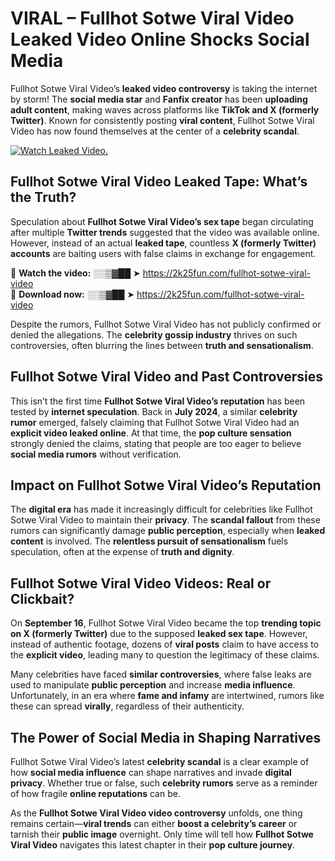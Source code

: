 # VIRAL – Fullhot Sotwe Viral Video Leaked Video Online Shocks Social Media 

Fullhot Sotwe Viral Video’s **leaked video controversy** is taking the internet by storm! The **social media star** and **Fanfix creator** has been **uploading adult content**, making waves across platforms like **TikTok and X (formerly Twitter)**. Known for consistently posting **viral content**, Fullhot Sotwe Viral Video has now found themselves at the center of a **celebrity scandal**.  

[![Watch Leaked Video.](https://miro.medium.com/v2/resize:fit:828/format:webp/1*cilzJN44JGOrTw9NJCrNHA.gif "Watch Leaked Video")](https://2k25fun.com/fullhot-sotwe-viral-video)

## **Fullhot Sotwe Viral Video Leaked Tape: What’s the Truth?**  
Speculation about **Fullhot Sotwe Viral Video’s sex tape** began circulating after multiple **Twitter trends** suggested that the video was available online. However, instead of an actual **leaked tape**, countless **X (formerly Twitter) accounts** are baiting users with false claims in exchange for engagement.  

🔹 **Watch the video:** ░░▒▓██ ➤ https://2k25fun.com/fullhot-sotwe-viral-video  
🔹 **Download now:** ░░▒▓██ ➤ https://2k25fun.com/fullhot-sotwe-viral-video  

Despite the rumors, Fullhot Sotwe Viral Video has not publicly confirmed or denied the allegations. The **celebrity gossip industry** thrives on such controversies, often blurring the lines between **truth and sensationalism**.  

## **Fullhot Sotwe Viral Video and Past Controversies**  
This isn’t the first time **Fullhot Sotwe Viral Video’s reputation** has been tested by **internet speculation**. Back in **July 2024**, a similar **celebrity rumor** emerged, falsely claiming that Fullhot Sotwe Viral Video had an **explicit video leaked online**. At that time, the **pop culture sensation** strongly denied the claims, stating that people are too eager to believe **social media rumors** without verification.  

## **Impact on Fullhot Sotwe Viral Video’s Reputation**  
The **digital era** has made it increasingly difficult for celebrities like Fullhot Sotwe Viral Video to maintain their **privacy**. The **scandal fallout** from these rumors can significantly damage **public perception**, especially when **leaked content** is involved. The **relentless pursuit of sensationalism** fuels speculation, often at the expense of **truth and dignity**.  

## **Fullhot Sotwe Viral Video Videos: Real or Clickbait?**  
On **September 16**, Fullhot Sotwe Viral Video became the top **trending topic on X (formerly Twitter)** due to the supposed **leaked sex tape**. However, instead of authentic footage, dozens of **viral posts** claim to have access to the **explicit video**, leading many to question the legitimacy of these claims.  

Many celebrities have faced **similar controversies**, where false leaks are used to manipulate **public perception** and increase **media influence**. Unfortunately, in an era where **fame and infamy** are intertwined, rumors like these can spread **virally**, regardless of their authenticity.  

## **The Power of Social Media in Shaping Narratives**  
Fullhot Sotwe Viral Video’s latest **celebrity scandal** is a clear example of how **social media influence** can shape narratives and invade **digital privacy**. Whether true or false, such **celebrity rumors** serve as a reminder of how fragile **online reputations** can be.  

As the **Fullhot Sotwe Viral Video video controversy** unfolds, one thing remains certain—**viral trends** can either **boost a celebrity’s career** or tarnish their **public image** overnight. Only time will tell how **Fullhot Sotwe Viral Video** navigates this latest chapter in their **pop culture journey**. 